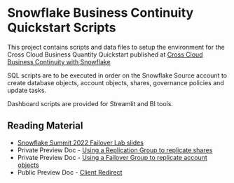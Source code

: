 # Snowflake Business Continuity Quickstart Scripts

This project contains scripts and data files to setup the environment for the Cross Cloud Business Quantity Quickstart published at
[Cross Cloud Business Continuity with Snowflake](https://quickstarts.snowflake.com/guide/cross_cloud_business_continuity/index.html?index=..%2F..index#0)

SQL scripts are to be executed in order on the Snowflake Source account to create database objects, account objects, shares, governance policies and update tasks.

Dashboard scripts are provided for Streamlit and BI tools.

## Reading Material

* [Snowflake Summit 2022 Failover Lab slides](https://drive.google.com/file/d/1g4wJJKhGwCgHCymFPKXq9Fx6sJYVViFA/view?usp=sharing)
* Private Preview Doc - [Using a Replication Group to replicate shares](https://docs.snowflake.com/en/LIMITEDACCESS/share-replication.html)
* Private Preview Doc - [Using a Failover Group to replicate account objects](https://docs.snowflake.com/en/LIMITEDACCESS/account-replication.html)
* Public Preview Doc - [Client Redirect](https://docs.snowflake.com/en/user-guide/client-redirect.html)